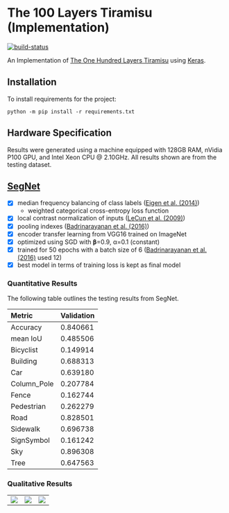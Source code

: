 # The 100 Layers Tiramisu (Implementation)

[![build-status][]][ci-server]

[build-status]: https://travis-ci.com/Kautenja/the-100-layers-tiramisu.svg?branch=master
[ci-server]: https://travis-ci.com/Kautenja/the-100-layers-tiramisu

An Implementation of
[The One Hundred Layers Tiramisu](https://arxiv.org/abs/1611.09326) using
[Keras](https://keras.io/).

## Installation

To install requirements for the project:

```shell
python -m pip install -r requirements.txt
```

## Hardware Specification

Results were generated using a machine equipped with  128GB RAM, nVidia P100
GPU, and Intel Xeon CPU @ 2.10GHz. All results shown are from the testing
dataset.

## [SegNet][Badrinarayanan et al. (2016)]

-   [x] median frequency balancing of class labels ([Eigen et al. (2014)][])
    -   weighted categorical cross-entropy loss function
-   [x] local contrast normalization of inputs ([LeCun et al. (2009)][])
-   [x] pooling indexes ([Badrinarayanan et al. (2016)][])
-   [x] encoder transfer learning from VGG16 trained on ImageNet
-   [x] optimized using SGD with 𝛃=0.9, α=0.1 (constant)
-   [x] trained for 50 epochs with a batch size of 6 ([Badrinarayanan et al. (2016)][] used 12)
-   [x] best model in terms of training loss is kept as final model

### Quantitative Results

The following table outlines the testing results from SegNet.

| Metric          | Validation |
|:----------------|:-----------|
| Accuracy        | 0.840661
| mean IoU        | 0.485506
| Bicyclist       | 0.149914
| Building        | 0.688313
| Car             | 0.639180
| Column_Pole     | 0.207784
| Fence           | 0.162744
| Pedestrian      | 0.262279
| Road            | 0.828501
| Sidewalk        | 0.696738
| SignSymbol      | 0.161242
| Sky             | 0.896308
| Tree            | 0.647563

### Qualitative Results

<table style="width:100%">
  <tr>
    <td>
      <img src="https://user-images.githubusercontent.com/2184469/45790933-f5ab9800-bc4c-11e8-92ec-d867022647a5.png" />
    </td>
    <td>
      <img src="https://user-images.githubusercontent.com/2184469/45790934-f5ab9800-bc4c-11e8-9cf3-bd4d1a752a65.png" />
    </td>
    <td>
      <img src="https://user-images.githubusercontent.com/2184469/45790935-f5ab9800-bc4c-11e8-82d2-ce8f80e9c706.png" />
    </td>
  </tr>
</table>



<!-- References -->

[LeCun et al. (2009)]: http://yann.lecun.com/exdb/publis/pdf/jarrett-iccv-09.pdf
[Eigen et al. (2014)]: https://arxiv.org/abs/1411.4734
[Badrinarayanan et al. (2016)]: https://arxiv.org/pdf/1511.00561.pdf
